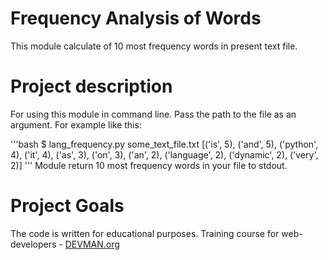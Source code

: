 # Frequency Analysis of Words

This module calculate of 10 most frequency words in present text file.


# Project description

For using this module in command line.
Pass the path to the file as an argument.
For example like this:

'''bash
$ lang_frequency.py some_text_file.txt
[('is', 5), ('and', 5), ('python', 4), ('it', 4), ('as', 3), ('on', 3), ('an', 2), ('language', 2), ('dynamic', 2), ('very', 2)]
'''
Module return 10 most frequency words in your file to stdout.


# Project Goals

The code is written for educational purposes. Training course for web-developers - [DEVMAN.org](https://devman.org)
